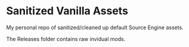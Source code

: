 # Sanitized Vanilla Assets
 My personal repo of sanitized/cleaned up default Source Engine assets.
 
 The Releases folder contains raw invidual mods.
